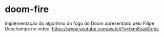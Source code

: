 # doom-fire
Implementação do algoritmo do fogo do Doom apresentado pelo Filipe Deschamps no vídeo: https://www.youtube.com/watch?v=fxm8cadCqbs
